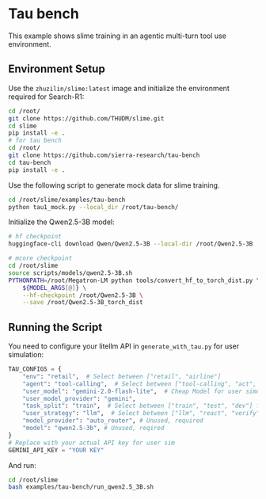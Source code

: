 # Tau bench 
This example shows slime training in an agentic multi-turn tool use environment. 


## Environment Setup 
Use the `zhuzilin/slime:latest` image and initialize the environment required for Search-R1:

```bash
cd /root/
git clone https://github.com/THUDM/slime.git
cd slime
pip install -e .
# for tau bench 
cd /root/
git clone https://github.com/sierra-research/tau-bench
cd tau-bench
pip install -e . 
```

Use the following script to generate mock data for slime training. 

```bash
cd /root/slime/examples/tau-bench
python tau1_mock.py --local_dir /root/tau-bench/
```

Initialize the Qwen2.5-3B model:

```bash
# hf checkpoint
huggingface-cli download Qwen/Qwen2.5-3B --local-dir /root/Qwen2.5-3B

# mcore checkpoint
cd /root/slime
source scripts/models/qwen2.5-3B.sh
PYTHONPATH=/root/Megatron-LM python tools/convert_hf_to_torch_dist.py \
    ${MODEL_ARGS[@]} \
    --hf-checkpoint /root/Qwen2.5-3B \
    --save /root/Qwen2.5-3B_torch_dist
```

## Running the Script

You need to configure your litellm API in `generate_with_tau.py` for user simulation:

```python
TAU_CONFIGS = {
    "env": "retail",  # Select between ["retail", "airline"]
    "agent": "tool-calling",  # Select between ["tool-calling", "act", "react", "few-shot"], only tool-calling implemented for now
    "user_model": "gemini-2.0-flash-lite",  # Cheap Model for user simulator
    "user_model_provider": "gemini",
    "task_split": "train",  # Select between ["train", "test", "dev"] for retail, ["test"] for airline
    "user_strategy": "llm",  # Select between ["llm", "react", "verify", "reflection"]
    "model_provider": "auto_router", # Unused, required
    "model": "qwen2.5-3b", # Unused, reqired
}
# Replace with your actual API key for user sim    
GEMINI_API_KEY = "YOUR KEY" 
```

And run:

```bash
cd /root/slime
bash examples/tau-bench/run_qwen2.5_3B.sh
```
